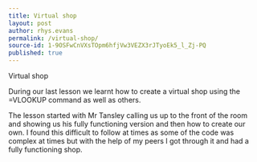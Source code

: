 ```yaml
---
title: Virtual shop
layout: post
author: rhys.evans
permalink: /virtual-shop/
source-id: 1-9OSFwCnVXsTOpm6hfjVw3VEZX3rJTyoEk5_l_Zj-PQ
published: true
---
```

Virtual shop

During our last lesson we learnt how to create a virtual shop using the =VLOOKUP command as well as others. 

The lesson started with Mr Tansley calling us up to the front of the room and showing us his fully functioning version and then how to create our own. I found this difficult to follow at times as some of the code was complex at times but with the help of my peers I got through it and had a fully functioning shop.

